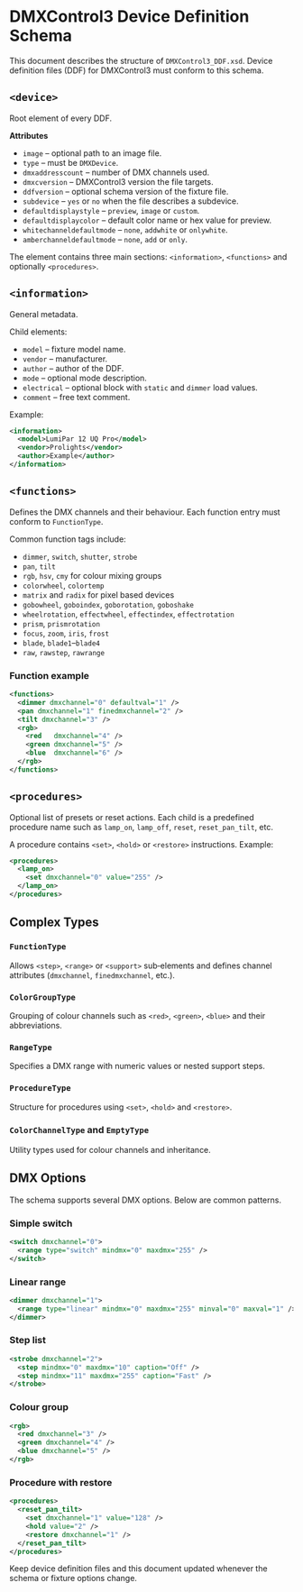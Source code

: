 # DMXControl3 Device Definition Schema

This document describes the structure of `DMXControl3_DDF.xsd`. Device definition files (DDF) for DMXControl3 must conform to this schema.

## `<device>`
Root element of every DDF.

**Attributes**
- `image` – optional path to an image file.
- `type` – must be `DMXDevice`.
- `dmxaddresscount` – number of DMX channels used.
- `dmxcversion` – DMXControl3 version the file targets.
- `ddfversion` – optional schema version of the fixture file.
- `subdevice` – `yes` or `no` when the file describes a subdevice.
- `defaultdisplaystyle` – `preview`, `image` or `custom`.
- `defaultdisplaycolor` – default color name or hex value for preview.
- `whitechanneldefaultmode` – `none`, `addwhite` or `onlywhite`.
- `amberchanneldefaultmode` – `none`, `add` or `only`.

The element contains three main sections: `<information>`, `<functions>` and optionally `<procedures>`.

## `<information>`
General metadata.

Child elements:
- `model` – fixture model name.
- `vendor` – manufacturer.
- `author` – author of the DDF.
- `mode` – optional mode description.
- `electrical` – optional block with `static` and `dimmer` load values.
- `comment` – free text comment.

Example:
```xml
<information>
  <model>LumiPar 12 UQ Pro</model>
  <vendor>Prolights</vendor>
  <author>Example</author>
</information>
```

## `<functions>`
Defines the DMX channels and their behaviour. Each function entry must conform to `FunctionType`.

Common function tags include:
- `dimmer`, `switch`, `shutter`, `strobe`
- `pan`, `tilt`
- `rgb`, `hsv`, `cmy` for colour mixing groups
- `colorwheel`, `colortemp`
- `matrix` and `radix` for pixel based devices
- `gobowheel`, `goboindex`, `goborotation`, `goboshake`
- `wheelrotation`, `effectwheel`, `effectindex`, `effectrotation`
- `prism`, `prismrotation`
- `focus`, `zoom`, `iris`, `frost`
- `blade`, `blade1`–`blade4`
- `raw`, `rawstep`, `rawrange`

### Function example
```xml
<functions>
  <dimmer dmxchannel="0" defaultval="1" />
  <pan dmxchannel="1" finedmxchannel="2" />
  <tilt dmxchannel="3" />
  <rgb>
    <red   dmxchannel="4" />
    <green dmxchannel="5" />
    <blue  dmxchannel="6" />
  </rgb>
</functions>
```

## `<procedures>`
Optional list of presets or reset actions. Each child is a predefined procedure name such as `lamp_on`, `lamp_off`, `reset`, `reset_pan_tilt`, etc.

A procedure contains `<set>`, `<hold>` or `<restore>` instructions. Example:
```xml
<procedures>
  <lamp_on>
    <set dmxchannel="0" value="255" />
  </lamp_on>
</procedures>
```

## Complex Types
### `FunctionType`
Allows `<step>`, `<range>` or `<support>` sub‑elements and defines channel attributes (`dmxchannel`, `finedmxchannel`, etc.).

### `ColorGroupType`
Grouping of colour channels such as `<red>`, `<green>`, `<blue>` and their abbreviations.

### `RangeType`
Specifies a DMX range with numeric values or nested support steps.

### `ProcedureType`
Structure for procedures using `<set>`, `<hold>` and `<restore>`.

### `ColorChannelType` and `EmptyType`
Utility types used for colour channels and inheritance.

## DMX Options
The schema supports several DMX options. Below are common patterns.

### Simple switch
```xml
<switch dmxchannel="0">
  <range type="switch" mindmx="0" maxdmx="255" />
</switch>
```

### Linear range
```xml
<dimmer dmxchannel="1">
  <range type="linear" mindmx="0" maxdmx="255" minval="0" maxval="1" />
</dimmer>
```

### Step list
```xml
<strobe dmxchannel="2">
  <step mindmx="0" maxdmx="10" caption="Off" />
  <step mindmx="11" maxdmx="255" caption="Fast" />
</strobe>
```

### Colour group
```xml
<rgb>
  <red dmxchannel="3" />
  <green dmxchannel="4" />
  <blue dmxchannel="5" />
</rgb>
```

### Procedure with restore
```xml
<procedures>
  <reset_pan_tilt>
    <set dmxchannel="1" value="128" />
    <hold value="2" />
    <restore dmxchannel="1" />
  </reset_pan_tilt>
</procedures>
```

Keep device definition files and this document updated whenever the schema or fixture options change.
